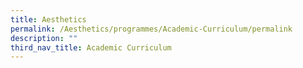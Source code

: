 ```yaml
---
title: Aesthetics
permalink: /Aesthetics/programmes/Academic-Curriculum/permalink
description: ""
third_nav_title: Academic Curriculum
---
```

